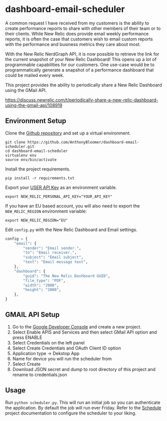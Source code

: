 # dashboard-email-scheduler

A common request I have received from my customers is the ability to create performance reports to share with other members of their team or to their clients. While New Relic does provide email weekly performance reports, it is often the case that customers wish to email custom reports with the performance and business metrics they care about most.

With the New Relic NerdGraph API, it is now possible to retrieve the link for the current snapshot of your New Relic Dashboard! This opens up a lot of programmable capabilities for our customers. One use-case would be to programmatically generate a snapshot of a performance dashboard that could be mailed every week.

This project provides the ability to periodically share a New Relic Dashboard using the GMail API.

https://discuss.newrelic.com/t/periodically-share-a-new-relic-dashboard-using-the-gmail-api/108919

## Environment Setup 

Clone the [Github repository](https://github.com/AnthonyBloomer/dashboard-email-scheduler/) and set up a virtual environment.

```
git clone https://github.com/AnthonyBloomer/dashboard-email-scheduler.git
cd dashboard-email-scheduler
virtualenv env
source env/bin/activate
```

Install the project requirements.

``` shell
pip install -r requirements.txt
```

Export your [USER API Key](https://docs.newrelic.com/docs/apis/intro-apis/new-relic-api-keys/#user-key) as an environment variable.

``` shell
export NEW_RELIC_PERSONAL_API_KEY="YOUR_API_KEY"
```

If you have an EU based account, you will also need to export the `NEW_RELIC_REGION` environment variable:

``` shell
export NEW_RELIC_REGION="EU"
```

Edit `config.py` with the New Relic Dashboard and Email settings.

``` python
config = {
    "email": {
        "sender": "Email sender.",
        "to": "Email receiver.",
        "subject": "Email subject",
        "text": "Email message text",
    },
    "dashboard": {
        "guid": "The New Relic Dashboard GUID",
        "file_type": "PDF",
        "width": "2000",
        "height": "2000",
    },
}
```

## GMAIL API Setup

1. Go to the [Google Developer Console](https://console.developers.google.com/?pli=1) and create a new project. 
2. Select Enable APIS and Services and then select GMail API option and press ENABLE
3. Select Credentials on the left panel
4. Select Create Credentials and OAuth Client ID option
5. Application type -> Dekstop App
6. Name for device you will run the scheduler from
7. Select Create
8. Download JSON secret and dump to root directory of this project and rename to credentials.json

## Usage
Run `python scheduler.py`. This will run an initial job so you can authenticate the application. By default the job will run ever Friday. Refer to the [Schedule](https://pypi.org/project/schedule/) project documentation to configure the scheduler to your liking. 

